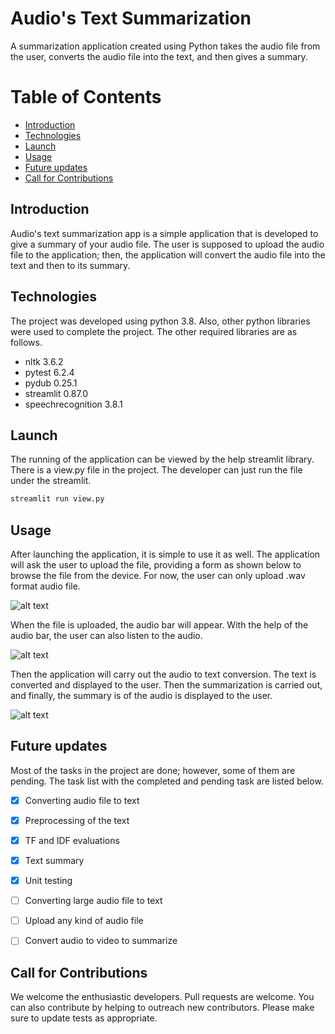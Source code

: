 # Audio's Text Summarization

A summarization application created using Python takes the audio file from the user, converts the audio file into the text, and then gives a summary.

# Table of Contents
* [Introduction](#introduction)
* [Technologies](#technologies)
* [Launch](#launch)
* [Usage](#usage)
* [Future updates](#future-updates)
* [Call for Contributions](#call-for-contributions)

## Introduction

Audio's text summarization app is a simple application that is developed to give a summary of your audio file. The user is supposed to upload the audio file to the application; then, the application will convert the audio file into the text and then to its summary.

## Technologies

The project was developed using python 3.8. Also, other python libraries were used to complete the project. The other required libraries are as follows.
* nltk 3.6.2
* pytest 6.2.4
* pydub 0.25.1
* streamlit 0.87.0
* speechrecognition 3.8.1

## Launch 

The running of the application can be viewed by the help streamlit library. There is a view.py file in the project. The developer can just run the file under the streamlit. 

```bash
streamlit run view.py
```

## Usage 

After launching the application, it is simple to use it as well. The application will ask the user to upload the file, providing a form as shown below to browse the file from the device. For now, the user can only upload .wav format audio file. 

![alt text](https://github.com/NikhilDwa/Audio-to-Text-Summarization/blob/speechtotext/nikhil/converting_speech_to_text/images/upload_file.JPG)

When the file is uploaded, the audio bar will appear. With the help of the audio bar, the user can also listen to the audio.

![alt text](https://github.com/NikhilDwa/Audio-to-Text-Summarization/blob/speechtotext/nikhil/converting_speech_to_text/images/uploaded_file.JPG)

Then the application will carry out the audio to text conversion. The text is converted and displayed to the user. Then the summarization is carried out, and finally, the summary is of the audio is displayed to the user.   

![alt text](https://github.com/NikhilDwa/Audio-to-Text-Summarization/blob/speechtotext/nikhil/converting_speech_to_text/images/text_summary.JPG)


## Future updates

Most of the tasks in the project are done; however, some of them are pending. The task list with the completed and pending task are listed below.
- [x] Converting audio file to text
- [x] Preprocessing of the text
- [x] TF and IDF evaluations
- [x] Text summary
- [x] Unit testing 
- [ ] Converting large audio file to text
- [ ] Upload any kind of audio file
- [ ] Convert audio to video to summarize


## Call for Contributions

We welcome the enthusiastic developers. Pull requests are welcome. You can also contribute by helping to outreach new contributors.
Please make sure to update tests as appropriate.
